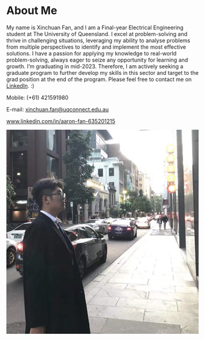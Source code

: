 # About Me

My name is Xinchuan Fan, and I am a Final-year Electrical Engineering student at The University 
of Queensland. I excel at problem-solving and thrive in challenging situations, leveraging my 
ability to analyse problems from multiple perspectives to identify and implement the most 
effective solutions. I have a passion for applying my knowledge to real-world problem-solving, 
always eager to seize any opportunity for learning and growth. I’m graduating in mid-2023. 
Therefore, I am actively seeking a graduate program to further develop my skills in this sector 
and target to the grad position at the end of the program. 
Please feel free to contact me on [LinkedIn](www.linkedin.com/in/aaron-fan-635201215). :)

Mobile: (+61) 421591980

E-mail: xinchuan.fan@uqconnect.edu.au

www.linkedin.com/in/aaron-fan-635201215

![Image of Xinchuan Fan](images/That_is_Xinchuan.jpg)